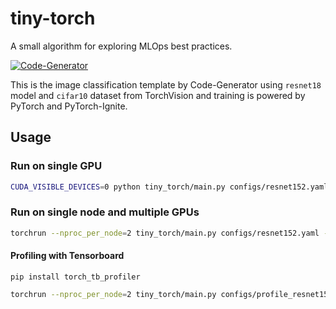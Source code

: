 # tiny-torch

A small algorithm for exploring MLOps best practices.

[![Code-Generator](https://badgen.net/badge/Template%20by/Code-Generator/ee4c2c?labelColor=eaa700)](https://github.com/pytorch-ignite/code-generator)

This is the image classification template by Code-Generator using `resnet18` model and `cifar10` dataset from TorchVision and training is powered by PyTorch and PyTorch-Ignite.


## Usage

### Run on single GPU

```bash
CUDA_VISIBLE_DEVICES=0 python tiny_torch/main.py configs/resnet152.yaml
```

### Run on single node and multiple GPUs

```bash
torchrun --nproc_per_node=2 tiny_torch/main.py configs/resnet152.yaml --backend=nccl
```


#### Profiling with Tensorboard

```
pip install torch_tb_profiler
```

```bash
torchrun --nproc_per_node=2 tiny_torch/main.py configs/profile_resnet152.yaml --backend=nccl
```
